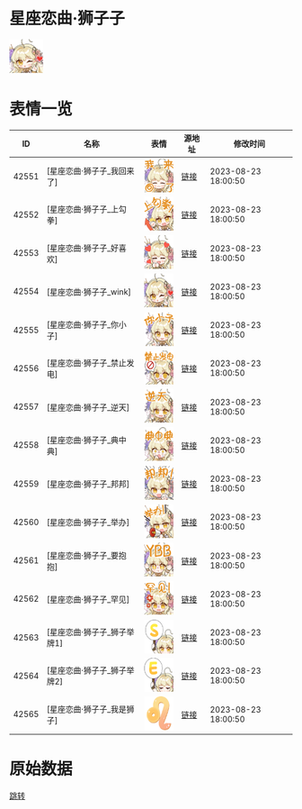 # 星座恋曲·狮子子

<img src="./cover.png" height="60" alt="cover" />

# 表情一览

|ID|名称|表情|源地址|修改时间|
|----|----|----|----|----|
|42551|[星座恋曲·狮子子_我回来了]|<img src="./pic/042551_%5B星座恋曲·狮子子_我回来了%5D.png" height="60" alt="我回来了"/>|[链接](https://i0.hdslb.com/bfs/garb/7d2586280159d3c36e9ce7f21514703cd9dcbd0d.png)|2023-08-23 18:00:50|
|42552|[星座恋曲·狮子子_上勾拳]|<img src="./pic/042552_%5B星座恋曲·狮子子_上勾拳%5D.png" height="60" alt="上勾拳"/>|[链接](https://i0.hdslb.com/bfs/garb/814162f294912eb0f80d6b5940cf6f6fbab2e00f.png)|2023-08-23 18:00:50|
|42553|[星座恋曲·狮子子_好喜欢]|<img src="./pic/042553_%5B星座恋曲·狮子子_好喜欢%5D.png" height="60" alt="好喜欢"/>|[链接](https://i0.hdslb.com/bfs/garb/964cffd9968bb66284b4a50ab17e72ff8ef7c121.png)|2023-08-23 18:00:50|
|42554|[星座恋曲·狮子子_wink]|<img src="./pic/042554_%5B星座恋曲·狮子子_wink%5D.png" height="60" alt="wink"/>|[链接](https://i0.hdslb.com/bfs/garb/fa0b05895173b7e92a0f7139ba3f88b4b4954418.png)|2023-08-23 18:00:50|
|42555|[星座恋曲·狮子子_你小子]|<img src="./pic/042555_%5B星座恋曲·狮子子_你小子%5D.png" height="60" alt="你小子"/>|[链接](https://i0.hdslb.com/bfs/garb/3740c047b1638a0c8bd0bae8646e642e04d997b1.png)|2023-08-23 18:00:50|
|42556|[星座恋曲·狮子子_禁止发电]|<img src="./pic/042556_%5B星座恋曲·狮子子_禁止发电%5D.png" height="60" alt="禁止发电"/>|[链接](https://i0.hdslb.com/bfs/garb/8992bd23dcf270057dade16ebd2b4306309c2c49.png)|2023-08-23 18:00:50|
|42557|[星座恋曲·狮子子_逆天]|<img src="./pic/042557_%5B星座恋曲·狮子子_逆天%5D.png" height="60" alt="逆天"/>|[链接](https://i0.hdslb.com/bfs/garb/fe10f8224569c955c67f5ab25f89c0d7e291816e.png)|2023-08-23 18:00:50|
|42558|[星座恋曲·狮子子_典中典]|<img src="./pic/042558_%5B星座恋曲·狮子子_典中典%5D.png" height="60" alt="典中典"/>|[链接](https://i0.hdslb.com/bfs/garb/88eb1e2e088e8d0f4737c47e5212503af431bc99.png)|2023-08-23 18:00:50|
|42559|[星座恋曲·狮子子_邦邦]|<img src="./pic/042559_%5B星座恋曲·狮子子_邦邦%5D.png" height="60" alt="邦邦"/>|[链接](https://i0.hdslb.com/bfs/garb/ed53d086d86d753151d4002ba70e7575f9593a45.png)|2023-08-23 18:00:50|
|42560|[星座恋曲·狮子子_举办]|<img src="./pic/042560_%5B星座恋曲·狮子子_举办%5D.png" height="60" alt="举办"/>|[链接](https://i0.hdslb.com/bfs/garb/6d0118c8d57059ca7984df263f63c17033462dfb.png)|2023-08-23 18:00:50|
|42561|[星座恋曲·狮子子_要抱抱]|<img src="./pic/042561_%5B星座恋曲·狮子子_要抱抱%5D.png" height="60" alt="要抱抱"/>|[链接](https://i0.hdslb.com/bfs/garb/01aefde9316e66466d48fdaf2da96e7f3ce7f942.png)|2023-08-23 18:00:50|
|42562|[星座恋曲·狮子子_罕见]|<img src="./pic/042562_%5B星座恋曲·狮子子_罕见%5D.png" height="60" alt="罕见"/>|[链接](https://i0.hdslb.com/bfs/garb/b7cda53b3614b563483d050ff382a9add036a6bb.png)|2023-08-23 18:00:50|
|42563|[星座恋曲·狮子子_狮子举牌1]|<img src="./pic/042563_%5B星座恋曲·狮子子_狮子举牌1%5D.png" height="60" alt="狮子举牌1"/>|[链接](https://i0.hdslb.com/bfs/garb/f488640fb50861a83e15d8cb218b15fc8664f1f3.png)|2023-08-23 18:00:50|
|42564|[星座恋曲·狮子子_狮子举牌2]|<img src="./pic/042564_%5B星座恋曲·狮子子_狮子举牌2%5D.png" height="60" alt="狮子举牌2"/>|[链接](https://i0.hdslb.com/bfs/garb/c5e1c4daf4405307242b212eb75dce0bfdcc1a79.png)|2023-08-23 18:00:50|
|42565|[星座恋曲·狮子子_我是狮子]|<img src="./pic/042565_%5B星座恋曲·狮子子_我是狮子%5D.png" height="60" alt="我是狮子"/>|[链接](https://i0.hdslb.com/bfs/garb/c642ef6fe48d37be64715ed78879c52c6835620a.png)|2023-08-23 18:00:50|

# 原始数据

[跳转](./raw.json)

